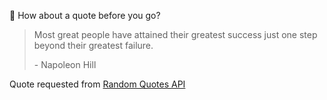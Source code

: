 📣 How about a quote before you go?

> Most great people have attained their greatest success just one step beyond their greatest failure.
>
> <p>- Napoleon Hill</p>

Quote requested from [Random Quotes API](https://github.com/lukePeavey/quotable)
